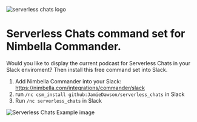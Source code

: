 ![serverless chats logo](https://user-images.githubusercontent.com/16840579/94647443-4ecf4d00-02a5-11eb-8cbc-d700bfa1139f.png)

# Serverless Chats command set for Nimbella Commander.

Would you like to display the current podcast for Serverless Chats in your Slack enviroment?
Then install this free command set into Slack.

1. Add Nimbella Commander into your Slack: https://nimbella.com/integrations/commander/slack
2. run `/nc csm_install github:JamieDawson/serverless_chats` in Slack
3. Run `/nc serverless_chats` in Slack

![Serverless Chats Example image](https://user-images.githubusercontent.com/16840579/94647291-fd26c280-02a4-11eb-9dfa-0de4cf0974bc.png)


